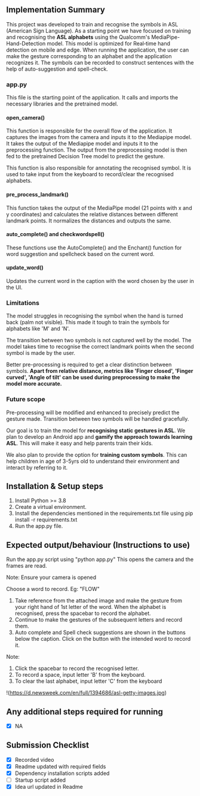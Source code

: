 ## Implementation Summary
This project was developed to train and recognise the symbols in ASL (American Sign Language). As a starting point we have focused on training and recognising the **ASL alphabets** using the Qualcomm's MediaPipe-Hand-Detection model. This model is optimized for Real‑time hand detection on mobile and edge. When running the application, the user can make the gesture corresponding to an alphabet and the application recognizes it. The symbols can be recorded to construct sentences with the help of auto-suggestion and spell-check.

### app.py
This file is the starting point of the application. It calls and imports the necessary libraries and the pretrained model. 

#### open_camera()
This function is responsible for the overall flow of the application. It captures the images from the camera and inputs it to the Mediapipe model. It takes the output of the Mediapipe model and inputs it to the preprocessing function. The output from the preprocessing model is then fed to the pretrained Decision Tree model to predict the gesture.

This function is also responsible for annotating the recognised symbol. It is used to take input from the keyboard to record/clear the recognised alphabets.

#### pre_process_landmark()
This function takes the output of the MediaPipe model (21 points with x and y coordinates) and calculates the relative distances between different landmark points. It normalizes the distances and outputs the same. 

#### auto_complete() and checkwordspell()
These functions use the AutoComplete() and the Enchant() function for word suggestion and spellcheck based on the current word.

#### update_word()
Updates the current word in the caption with the word chosen by the user in the UI. 

### Limitations
The model struggles in recognising the symbol when the hand is turned back (palm not visible). This made it tough to train the symbols for alphabets like 'M' and 'N'. 

The transition between two symbols is not captured well by the model. The model takes time to recognise the correct landmark points when the second symbol is made by the user. 

Better pre-processing is required to get a clear distinction between symbols. **Apart from relative distance, metrics like 'Finger closed', 'Finger curved', 'Angle of tilt' can be used during preprocessing to make the model more accurate.**

### Future scope
Pre-processing will be modified and enhanced to precisely predict the gesture made. Transition between two symbols will be handled gracefully. 

Our goal is to train the model for **recognising static gestures in ASL**. We plan to develop an Android app and **gamify the approach towards learning ASL**. This will make it easy and help parents train their kids.

We also plan to provide the option for **training custom symbols**. This can help children in age of 3-5yrs old to understand their environment and interact by referring to it. 

## Installation & Setup steps
<!-- 
Mention in detail how a reviewer can install and run your project. Prefereable include a script to automate the setup.
Make sure to include the pre-requisite packages/assumptions (e.g. Java, Android Studio) in detail.
-->

1) Install Python >= 3.8
2) Create a virtual environment.
3) Install the dependencies mentioned in the requirements.txt file using pip install -r requirements.txt
4) Run the app.py file. 

## Expected output/behaviour (Instructions to use)
<!-- 
Provide details of expected behaviour and output.
Mention how the reviewer can validate the prototype is doing what it is intended to.
If your prototype requires some files / data for evaluation, make sure to provide the files along with instructions on using them.
-->

Run the app.py script using "python app.py"
This opens the camera and the frames are read. 

Note: Ensure your camera is opened

Choose a word to record. Eg: "FLOW"
1) Take reference from the attached image and make the gesture from your right hand of 1st letter of the word. When the alphabet is recognised, press the spacebar to record the alphabet. 
2) Continue to make the gestures of the subsequent letters and record them. 
3) Auto complete and Spell check suggestions are shown in the buttons below the caption. Click on the button with the intended word to record it.

Note: 
1) Click the spacebar to record the recognised letter.
2) To record a space, input letter 'B' from the keyboard. 
3) To clear the last alphabet, input letter 'C' from the keyboard

!(https://d.newsweek.com/en/full/1394686/asl-getty-images.jpg)

## Any additional steps required for running
- [x] NA
<!-- 
Mention any additional requirements here. If not, leave the NA.
-->

## Submission Checklist
- [x] Recorded video
- [x] Readme updated with required fields
- [x] Dependency installation scripts added
- [ ] Startup script added
- [x] Idea url updated in Readme
